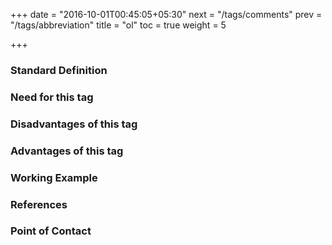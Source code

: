 +++
date = "2016-10-01T00:45:05+05:30"
next = "/tags/comments"
prev = "/tags/abbreviation"
title = "ol"
toc = true
weight = 5

+++

<h3>Standard Definition</h3>

<h3>Need for this tag</h3>

<h3>Disadvantages of this tag</h3>

<h3>Advantages of this tag</h3>

<h3>Working Example</h3>

<h3>References</h3>

<h3>Point of Contact</h3>
